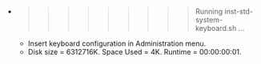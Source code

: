 * >>>>>>>>> Running inst-std-system-keyboard.sh ...
  * Insert keyboard configuration in Administration menu.
  * Disk size = 6312716K. Space Used = 4K. Runtime = 00:00:00:01.

